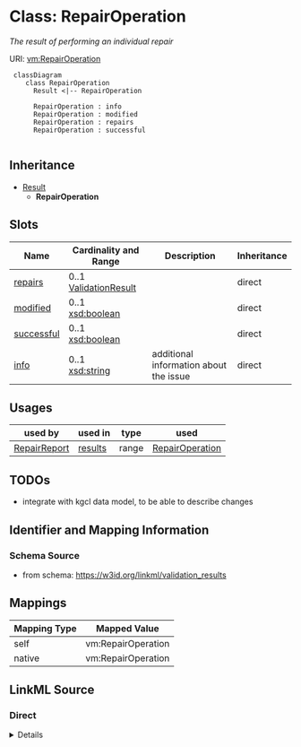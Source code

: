 # Class: RepairOperation
_The result of performing an individual repair_




URI: [vm:RepairOperation](https://w3id.org/linkml/validation-model/RepairOperation)


```{mermaid}
 classDiagram
    class RepairOperation
      Result <|-- RepairOperation
      
      RepairOperation : info
      RepairOperation : modified
      RepairOperation : repairs
      RepairOperation : successful
      
```




## Inheritance
* [Result](Result.md)
    * **RepairOperation**



## Slots

| Name | Cardinality and Range | Description | Inheritance |
| ---  | --- | --- | --- |
| [repairs](repairs.md) | 0..1 <br/> [ValidationResult](ValidationResult.md) |  | direct |
| [modified](modified.md) | 0..1 <br/> [xsd:boolean](http://www.w3.org/2001/XMLSchema#boolean) |  | direct |
| [successful](successful.md) | 0..1 <br/> [xsd:boolean](http://www.w3.org/2001/XMLSchema#boolean) |  | direct |
| [info](info.md) | 0..1 <br/> [xsd:string](http://www.w3.org/2001/XMLSchema#string) | additional information about the issue | direct |



## Usages

| used by | used in | type | used |
| ---  | --- | --- | --- |
| [RepairReport](RepairReport.md) | [results](results.md) | range | [RepairOperation](RepairOperation.md) |






## TODOs

* integrate with kgcl data model, to be able to describe changes

## Identifier and Mapping Information







### Schema Source


* from schema: https://w3id.org/linkml/validation_results





## Mappings

| Mapping Type | Mapped Value |
| ---  | ---  |
| self | vm:RepairOperation |
| native | vm:RepairOperation |


## LinkML Source

<!-- TODO: investigate https://stackoverflow.com/questions/37606292/how-to-create-tabbed-code-blocks-in-mkdocs-or-sphinx -->

### Direct

<details>
```yaml
name: RepairOperation
description: The result of performing an individual repair
todos:
- integrate with kgcl data model, to be able to describe changes
from_schema: https://w3id.org/linkml/validation_results
rank: 1000
is_a: Result
attributes:
  repairs:
    name: repairs
    from_schema: https://w3id.org/linkml/validation_results
    rank: 1000
    range: ValidationResult
  modified:
    name: modified
    from_schema: https://w3id.org/linkml/validation_results
    rank: 1000
    range: boolean
  successful:
    name: successful
    from_schema: https://w3id.org/linkml/validation_results
    rank: 1000
    range: boolean
  info:
    name: info
    from_schema: https://w3id.org/linkml/validation_results
    range: string

```
</details>

### Induced

<details>
```yaml
name: RepairOperation
description: The result of performing an individual repair
todos:
- integrate with kgcl data model, to be able to describe changes
from_schema: https://w3id.org/linkml/validation_results
rank: 1000
is_a: Result
attributes:
  repairs:
    name: repairs
    from_schema: https://w3id.org/linkml/validation_results
    rank: 1000
    alias: repairs
    owner: RepairOperation
    domain_of:
    - RepairOperation
    range: ValidationResult
  modified:
    name: modified
    from_schema: https://w3id.org/linkml/validation_results
    rank: 1000
    alias: modified
    owner: RepairOperation
    domain_of:
    - RepairOperation
    range: boolean
  successful:
    name: successful
    from_schema: https://w3id.org/linkml/validation_results
    rank: 1000
    alias: successful
    owner: RepairOperation
    domain_of:
    - RepairOperation
    range: boolean
  info:
    name: info
    from_schema: https://w3id.org/linkml/validation_results
    alias: info
    owner: RepairOperation
    domain_of:
    - ValidationResult
    - RepairOperation
    range: string

```
</details>